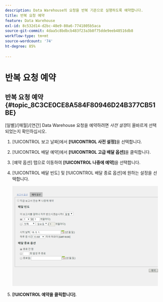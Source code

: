 ```yaml
---
description: Data Warehouse의 요청을 반복 기준으로 실행하도록 예약합니다.
title: 반복 요청 예약
feature: Data Warehouse
exl-id: 8c532d14-d2bc-48e9-80a6-7741805b5aca
source-git-commit: 4daa5c8bdbcb483f23a3b8f75dde9eeb48516db8
workflow-type: tm+mt
source-wordcount: '74'
ht-degree: 85%

---
```


# 반복 요청 예약

## 반복 요청 예약 {#topic_8C3CE0CE8A584F80946D24B377CB51BE}

[일별]/[매월]/[연간] Data Warehouse 요청을 예약하려면 *사전 설정*이 올바르게 선택되었는지 확인하십시오.

1. [!UICONTROL 보고 날짜]에서 **[!UICONTROL 사전 설정]**&#x200B;을 선택합니다.

1. [!UICONTROL 배달 예약]에서 **[!UICONTROL 고급 배달 옵션]**&#x200B;을 클릭합니다.

1. [예약 옵션] 탭으로 이동하여 **[!UICONTROL 나중에 예약]**&#x200B;을 선택합니다.
1. [!UICONTROL 배달 빈도] 및 [!UICONTROL 배달 종료 옵션]에 원하는 설정을 선택합니다.

   ![](assets/dw_schedule.png)

1. **[!UICONTROL 예약을 클릭합니다]**.
